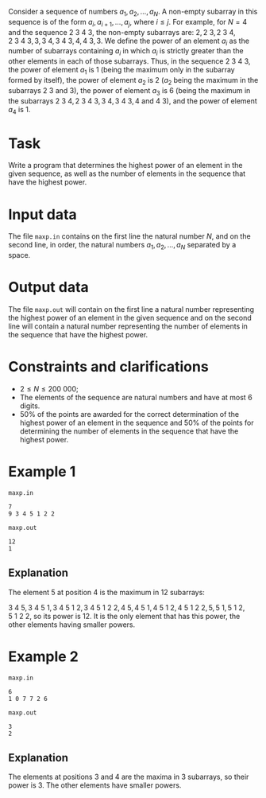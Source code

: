 
Consider a sequence of numbers $a_1, a_2, \dots, a_N$. A non-empty subarray in this sequence is of the form $a_i, a_{i+1}, \dots, a_j$, where $i \leq j$. For example, for $N = 4$ and the sequence $2 \ 3 \ 4 \ 3$, the non-empty subarrays are: $2, 2 \ 3, 2 \ 3 \ 4, 2 \ 3 \ 4 \ 3, 3, 3 \ 4, 3 \ 4 \ 3, 4, 4 \ 3, 3$. We define the power of an element $a_i$ as the number of subarrays containing $a_i$ in which $a_i$ is strictly greater than the other elements in each of those subarrays. Thus, in the sequence $2 \ 3 \ 4 \ 3$, the power of element $a_1$ is $1$ (being the maximum only in the subarray formed by itself), the power of element $a_2$ is $2$ ($a_2$ being the maximum in the subarrays $2 \ 3$ and $3$), the power of element $a_3$ is $6$ (being the maximum in the subarrays $2 \ 3 \ 4, 2 \ 3 \ 4 \ 3, 3 \ 4, 3 \ 4 \ 3, 4$ and $4 \ 3$), and the power of element $a_4$ is $1$.

# Task

Write a program that determines the highest power of an element in the given sequence, as well as the number of elements in the sequence that have the highest power.

# Input data

The file `maxp.in` contains on the first line the natural number $N$, and on the second line, in order, the natural numbers $a_1, a_2, \dots, a_N$ separated by a space.

# Output data

The file `maxp.out` will contain on the first line a natural number representing the highest power of an element in the given sequence and on the second line will contain a natural number representing the number of elements in the sequence that have the highest power.

# Constraints and clarifications

* $2 \leq N \leq 200\ 000$;
* The elements of the sequence are natural numbers and have at most $6$ digits.
* 50% of the points are awarded for the correct determination of the highest power of an element in the sequence and 50% of the points for determining the number of elements in the sequence that have the highest power.

# Example 1

`maxp.in`
```
7
9 3 4 5 1 2 2
```

`maxp.out`
```
12
1
```

## Explanation

The element $5$ at position $4$ is the maximum in $12$ subarrays:

$3 \ 4 \ 5, 3 \ 4 \ 5 \ 1, 3 \ 4 \ 5 \ 1 \ 2, 3 \ 4 \ 5 \ 1 \ 2 \ 2, 4 \ 5, 4 \ 5 \ 1, 4 \ 5 \ 1 \ 2, 4 \ 5 \ 1 \ 2 \ 2, 5, 5 \ 1, 5 \ 1 \ 2, 5 \ 1 \ 2 \ 2$, so its power is $12$. It is the only element that has this power, the other elements having smaller powers.

# Example 2

`maxp.in`
```
6
1 0 7 7 2 6
```

`maxp.out`
```
3
2
```

## Explanation

The elements at positions $3$ and $4$ are the maxima in $3$ subarrays, so their power is $3$. The other elements have smaller powers.
